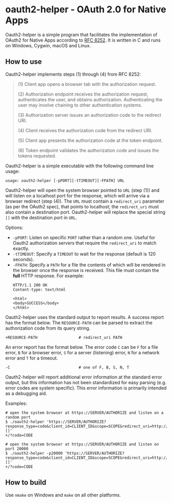 # oauth2-helper - OAuth 2.0 for Native Apps

Oauth2-helper is a simple program that facilitates the implementation of OAuth2 for Native Apps according to [RFC 8252](https://tools.ietf.org/html/rfc8252). It is written in C and runs on Windows, Cygwin, macOS and Linux.

## How to use

Oauth2-helper implements steps (1) through (4) from RFC 8252:

> (1)  Client app opens a browser tab with the authorization request.
>
> (2)  Authorization endpoint receives the authorization request,
>      authenticates the user, and obtains authorization.
>      Authenticating the user may involve chaining to other
>      authentication systems.
>
> (3)  Authorization server issues an authorization code to the
>      redirect URI.
>
> (4)  Client receives the authorization code from the redirect URI.
>
> (5)  Client app presents the authorization code at the token
>      endpoint.
>
> (6)  Token endpoint validates the authorization code and issues the
>      tokens requested.

Oauth2-helper is a simple executable with the following command line usage:

```
usage: oauth2-helper [-pPORT][-tTIMEOUT][-FPATH] URL
```

Oauth2-helper will open the system browser pointed to `URL` (step (1)) and will listen on a localhost port for the response, which will arrive via a browser redirect (step (4)). The `URL` must contain a `redirect_uri` parameter (as per the OAuth2 spec), that points to localhost; the `redirect_uri` must also contain a destination port. Oauth2-helper will replace the special string `[]` with the destination port in `URL`.

Options:

- `-pPORT`: Listen on specific `PORT` rather than a random one. Useful for Oauth2 authorization servers that require the `redirect_uri` to match exactly.
- `-tTIMEOUT`: Specify a `TIMEOUT` to wait for the response (default is 120 seconds).
- `-FPATH`: Specify a `PATH` for a file the contents of which will be rendered in the browser once the response is received. This file must contain the **full** HTTP response. For example:
    ```
    HTTP/1.1 200 OK
    Content-type: text/html

    <html>
    <body>SUCCESS</body>
    </html>
    ```

Oauth2-helper uses the standard output to report results. A success report has the format below. The `RESOURCE-PATH` can be parsed to extract the authorization code from its query string.

```
+RESOURCE-PATH                  # redirect_uri PATH
```

An error report has the format below. The error code `C` can be `F` for a file error, `B` for a browser error, `S` for a server (listening) error, `N` for a network error and `T` for a timeout.

```
-C                              # one of F, B, S, N, T
```

Oauth2-helper will report additional error information at the standard error output, but this information has not been standardized for easy parsing (e.g. error codes are system specific). This error information is primarily intended as a debugging aid.

Examples:

```
# open the system browser at https://SERVER/AUTHORIZE and listen on a random port
$ ./oauth2-helper 'https://SERVER/AUTHORIZE?response_type=code&client_id=CLIENT_ID&scope=SCOPE&redirect_uri=http://localhost:[]'
+/?code=CODE

# open the system browser at https://SERVER/AUTHORIZE and listen on port 20000
$ ./oauth2-helper -p20000 'https://SERVER/AUTHORIZE?response_type=code&client_id=CLIENT_ID&scope=SCOPE&redirect_uri=http://localhost:[]'
+/?code=CODE
```

## How to build

Use `nmake` on Windows and `make` on all other platforms.
